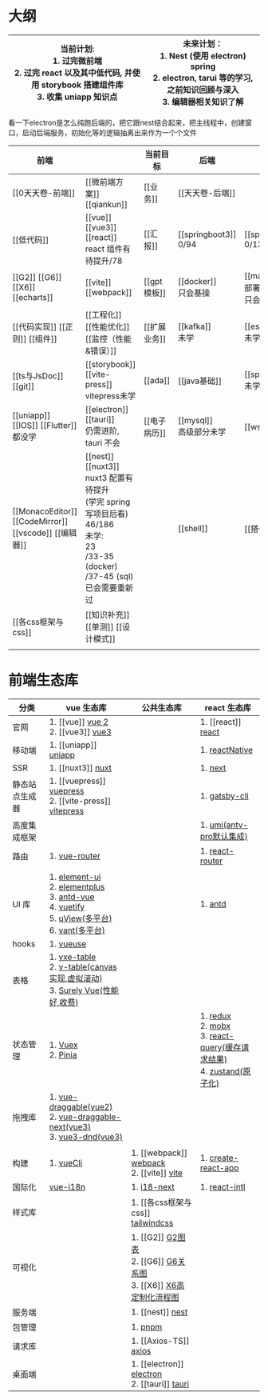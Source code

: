 # 大纲
| 当前计划:<br>1. 过完微前端<br>2. 过完 react 以及其中低代码, 并使用 storybook 搭建组件库<br>3. 收集 uniapp 知识点 | 未来计划：<br>1. Nest (使用 electron) spring<br>2. electron, tarui 等的学习, 之前知识回顾与深入<br>3. 编辑器相关知识了解 |
| --------------------------------------------------------------------------------- | ------------------------------------------------------------------------------------------- |
看一下electron是怎么纯跑后端的，把它跟nest结合起来，把主线程中，创建窗口，启动后端服务，初始化等的逻辑抽离出来作为一个个文件

| 前端                                                    |                                                                                                                            | 当前目标      | 后端                       |                            |
| ----------------------------------------------------- | -------------------------------------------------------------------------------------------------------------------------- | --------- | ------------------------ | -------------------------- |
| [[0天天卷-前端]]                                           | [[微前端方案]] [[qiankun]]                                                                                                      | [[业务]]    | [[天天卷-后端]]               |                            |
| [[低代码]]                                               | [[vue]] [[vue3]] [[react]] <br>react 组件有待提升/78                                                                             | [[汇报]]    | [[springboot3]] <br>0/94 | [[springClound]] <br>0/136 |
| [[G2]] [[G6]] [[X6]] [[echarts]]                      | [[vite]] [[webpack]]                                                                                                       | [[gpt模板]] | [[docker]]<br>只会基操       | [[maven和前端部署]] <br>只会基操    |
| [[代码实现]] [[正则]] [[组件]]                                | [[工程化]] [[性能优化]]<br> [[监控（性能&错误）]]                                                                                         | [[扩展业务]]  | [[kafka]] <br/>未学        | [[es]] <br>未学              |
| [[ts与JsDoc]] [[git]]<br>                              | [[storybook]] [[vite-press]]<br>vitepress未学                                                                                | [[ada]]   | [[java基础]]               | [[spring]]<br>未学           |
| [[uniapp]] [[IOS]] [[Flutter]]<br>都没学                 | [[electron]] [[tauri]]<br>仍需进阶, tauri 不会                                                                                   | [[电子病历]]  | [[mysql]]<br>高级部分未学      | [[wsl与linux]]              |
| [[MonacoEditor]] [[CodeMirror]]<br>[[vscode]] [[编辑器]] | [[nest]] [[nuxt3]] <br>nuxt3 配置有待提升<br>(学完 spring 写项目后看)<br>46/186<br>未学:<br>23<br>/33-35 (docker)<br>/37-45 (sql) 已会需要重新过 |           | [[shell]]                | [[搭一台服务器]]                 |
| [[各css框架与css]]                                        | [[知识补充]] [[单测]] [[设计模式]]                                                                                                   |           |                          |                            |
|                                                       |                                                                                                                            |           |                          |                            |

# 前端生态库

| 分类      | vue 生态库                                                                                                                                                                                                                                                                                                                                                            | 公共生态库                                                                                                                                                                                   | react 生态库                                                                                                                                                                                                                                                            |
| ------- | ------------------------------------------------------------------------------------------------------------------------------------------------------------------------------------------------------------------------------------------------------------------------------------------------------------------------------------------------------------------ | --------------------------------------------------------------------------------------------------------------------------------------------------------------------------------------- | -------------------------------------------------------------------------------------------------------------------------------------------------------------------------------------------------------------------------------------------------------------------- |
| 官网      | 1. [[vue]] [vue 2](https://v2.cn.vuejs.org/) <br/>2. [[vue3]] [vue3](https://cn.vuejs.org/)                                                                                                                                                                                                                                                                        |                                                                                                                                                                                         | 1. [[react]] [react](https://react.docschina.org/)                                                                                                                                                                                                                   |
| 移动端     | 1. [[uniapp]] [uniapp](https://zh.uniapp.dcloud.io/)                                                                                                                                                                                                                                                                                                               |                                                                                                                                                                                         | 1. [reactNative](https://reactnative.cn/)                                                                                                                                                                                                                            |
| SSR     | 1. [[nuxt3]] [nuxt](https://www.nuxtjs.cn/)                                                                                                                                                                                                                                                                                                                        |                                                                                                                                                                                         | 1. [next](https://www.nextjs.cn/)                                                                                                                                                                                                                                    |
| 静态站点生成器 | 1. [[vuepress]] [vuepress](https://vuepress.vuejs.org/zh/) <br/>2. [[vite-press]] [vitepress](https://vitepress.dev/zh/)                                                                                                                                                                                                                                           |                                                                                                                                                                                         | 1. [gatsby-cli](https://www.gatsbyjs.cn/docs/)                                                                                                                                                                                                                       |
| 高度集成框架  |                                                                                                                                                                                                                                                                                                                                                                    |                                                                                                                                                                                         | 1. [umi(antv-pro默认集成)](https://umijs.org/docs/guides/getting-started)                                                                                                                                                                                                |
| 路由      | 1. [vue-router](https://router.vuejs.org/zh/)                                                                                                                                                                                                                                                                                                                      |                                                                                                                                                                                         | 1. [react-router](http://www.reactrouter.cn/)                                                                                                                                                                                                                        |
|         |                                                                                                                                                                                                                                                                                                                                                                    |                                                                                                                                                                                         |                                                                                                                                                                                                                                                                      |
| UI 库    | 1. [element-ui](https://element.eleme.cn/#/zh-CN/component/installation) <br/>2. [elementplus](https://element-plus.org/zh-CN/) <br/>3. [antd-vue](https://www.antdv.com/docs/vue/introduce-cn/) <br/>4. [vuetify](https://vuetifyjs.com/zh-Hans/) <br/>5. [uView(多平台)](https://www.uviewui.com/) <br/>6. [vant(多平台)](https://vant-ui.github.io/vant-weapp/#/home) |                                                                                                                                                                                         | 1. [antd](https://ant-design.antgroup.com/components/overview-cn)                                                                                                                                                                                                    |
| hooks   | 1. [vueuse](http://www.vueusejs.com)                                                                                                                                                                                                                                                                                                                               |                                                                                                                                                                                         |                                                                                                                                                                                                                                                                      |
| 表格      | 1. [vxe-table](https://vxetable.cn/v3) <br/>2. [v-table(canvas实现,虚拟滚动)](https://visactor.io/vtable) <br/>3. [Surely Vue(性能好,收费)](https://www.surely.cool/)                                                                                                                                                                                                         |                                                                                                                                                                                         |                                                                                                                                                                                                                                                                      |
| 状态管理    | 1. [Vuex](https://vuex.vuejs.org/zh/guide/) <br/>2. [Pinia](https://pinia.vuejs.org/zh/)                                                                                                                                                                                                                                                                           |                                                                                                                                                                                         | 1. [redux](https://www.redux.org.cn/) <br/>2. [mobx](https://cn.mobx.js.org/) <br/>3. [react-query(缓存请求结果)](https://cangsdarm.github.io/react-query-web-i18n/react/) <br/>4. [zustand(原子化)](https://awesomedevin.github.io/zustand-vue/docs/introduce/start/zustand) |
| 拖拽库     | 1. [vue-draggable(vue2)](https://github.com/SortableJS/Vue.Draggable?tab=readme-ov-file) <br/>2. [vue-draggable-next(vue3)](https://github.com/SortableJS/vue.draggable.next)<br/>3. [vue3-dnd(vue3)](https://www.vue3-dnd.com/)                                                                                                                                   |                                                                                                                                                                                         |                                                                                                                                                                                                                                                                      |
|         |                                                                                                                                                                                                                                                                                                                                                                    |                                                                                                                                                                                         |                                                                                                                                                                                                                                                                      |
| 构建      | 1. [vueCli](https://cli.vuejs.org/zh/config/)                                                                                                                                                                                                                                                                                                                      | 1. [[webpack]]  [webpack](https://www.webpackjs.com/concepts/) <br/>2. [[vite]] [vite](https://cn.vitejs.dev/)                                                                          | 1. [create-react-app](https://create-react-app.bootcss.com/)                                                                                                                                                                                                         |
| 国际化     | [vue-i18n](https://kazupon.github.io/vue-i18n/zh/started.html#javascript)                                                                                                                                                                                                                                                                                          | 1. [i18-next](https://www.i18next.com/)                                                                                                                                                 | 1. [react-intl](https://formatjs.io/docs/getting-started/installation)                                                                                                                                                                                               |
| 样式库     |                                                                                                                                                                                                                                                                                                                                                                    | 1. [[各css框架与css]] [tailwindcss](https://www.tailwindcss.cn/)                                                                                                                            |                                                                                                                                                                                                                                                                      |
| 可视化     |                                                                                                                                                                                                                                                                                                                                                                    | 1. [[G2]] [G2图表](https://g2.antv.antgroup.com/examples) <br/>2. [[G6]] [G6关系图](https://g6.antv.antgroup.com/examples) <br/>3. [[X6]] [X6高定制化流程图](https://x6.antv.antgroup.com/examples) |                                                                                                                                                                                                                                                                      |
| 服务端     |                                                                                                                                                                                                                                                                                                                                                                    | 1. [[nest]] [nest](https://nestjs.inode.club/)                                                                                                                                          |                                                                                                                                                                                                                                                                      |
| 包管理     |                                                                                                                                                                                                                                                                                                                                                                    | 1. [pnpm](https://pnpm.io/zh)                                                                                                                                                           |                                                                                                                                                                                                                                                                      |
| 请求库     |                                                                                                                                                                                                                                                                                                                                                                    | 1. [[Axios-TS]] [axios](https://www.axios-http.cn/)                                                                                                                                     |                                                                                                                                                                                                                                                                      |
| 桌面端     |                                                                                                                                                                                                                                                                                                                                                                    | 1. [[electron]] [electron](https://www.electronjs.org/zh) <br/>2. [[tauri]] [tauri](https://v2.tauri.app/zh-cn/)                                                                        |                                                                                                                                                                                                                                                                      |
